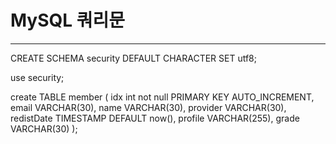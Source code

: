 # MySQL 쿼리문
***
CREATE SCHEMA security DEFAULT CHARACTER SET utf8;

use security;

create TABLE member (
idx int not null PRIMARY KEY AUTO_INCREMENT,
email VARCHAR(30),
name VARCHAR(30),
provider VARCHAR(30),
redistDate TIMESTAMP DEFAULT now(), 
profile VARCHAR(255),
grade VARCHAR(30)
);
